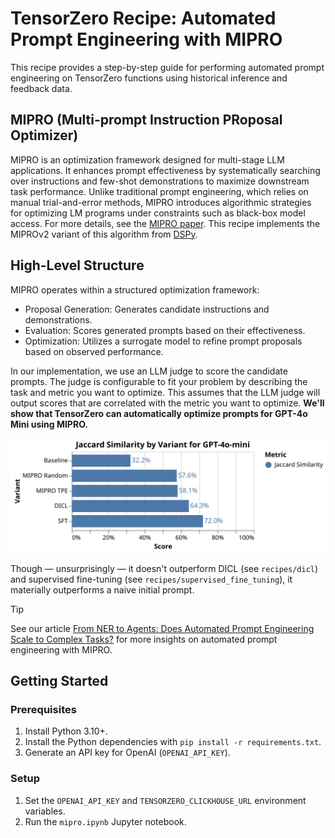 # TensorZero Recipe: Automated Prompt Engineering with MIPRO

This recipe provides a step-by-step guide for performing automated prompt engineering on TensorZero functions using historical inference and feedback data.

## MIPRO (Multi-prompt Instruction PRoposal Optimizer)

MIPRO is an optimization framework designed for multi-stage LLM applications.
It enhances prompt effectiveness by systematically searching over instructions and few-shot demonstrations to maximize downstream task performance.
Unlike traditional prompt engineering, which relies on manual trial-and-error methods, MIPRO introduces algorithmic strategies for optimizing LM programs under constraints such as black-box model access.
For more details, see the [MIPRO paper](https://arxiv.org/abs/2406.11695v1).
This recipe implements the MIPROv2 variant of this algorithm from [DSPy](https://github.com/stanfordnlp/dspy).

## High-Level Structure

MIPRO operates within a structured optimization framework:

- Proposal Generation: Generates candidate instructions and demonstrations.
- Evaluation: Scores generated prompts based on their effectiveness.
- Optimization: Utilizes a surrogate model to refine prompt proposals based on observed performance.

In our implementation, we use an LLM judge to score the candidate prompts.
The judge is configurable to fit your problem by describing the task and metric you want to optimize. This assumes that the LLM judge will output scores that are correlated with the metric you want to optimize.
**We'll show that TensorZero can automatically optimize prompts for GPT-4o Mini using MIPRO.**

<p align="center">
  <img src="visualization.svg" alt="Metrics by Variant" />
</p>

Though &mdash; unsurprisingly &mdash; it doesn't outperform DICL (see `recipes/dicl`) and supervised fine-tuning (see `recipes/supervised_fine_tuning`), it materially outperforms a naive initial prompt.

> [!TIP]
>
> See our article [From NER to Agents: Does Automated Prompt Engineering Scale to Complex Tasks?](https://tensorzero.com/blog/from-ner-to-agents-does-automated-prompt-engineering-scale-to-complex-tasks) for more insights on automated prompt engineering with MIPRO.

## Getting Started

### Prerequisites

1. Install Python 3.10+.
2. Install the Python dependencies with `pip install -r requirements.txt`.
3. Generate an API key for OpenAI (`OPENAI_API_KEY`).

### Setup

1. Set the `OPENAI_API_KEY` and `TENSORZERO_CLICKHOUSE_URL` environment variables.
2. Run the `mipro.ipynb` Jupyter notebook.
